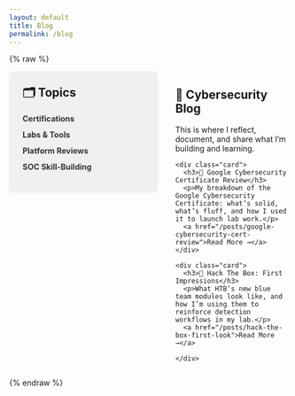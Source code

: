```yaml
---
layout: default
title: Blog
permalink: /blog
---
```


{% raw %}
<div class="blog-wrapper">

  <aside class="blog-sidebar">
    <h2>🗂️ Topics</h2>
    <ul>
      <li><a href="#">Certifications</a></li>
      <li><a href="#">Labs & Tools</a></li>
      <li><a href="#">Platform Reviews</a></li>
      <li><a href="#">SOC Skill-Building</a></li>
    </ul>
  </aside>

  <section class="blog-content">
    <h1>📝 Cybersecurity Blog</h1>
    <p>This is where I reflect, document, and share what I’m building and learning.</p>

    <div class="card">
      <h3>🔐 Google Cybersecurity Certificate Review</h3>
      <p>My breakdown of the Google Cybersecurity Certificate: what’s solid, what’s fluff, and how I used it to launch lab work.</p>
      <a href="/posts/google-cybersecurity-cert-review">Read More →</a>
    </div>

    <div class="card">
      <h3>🧠 Hack The Box: First Impressions</h3>
      <p>What HTB’s new blue team modules look like, and how I’m using them to reinforce detection workflows in my lab.</p>
      <a href="/posts/hack-the-box-first-look">Read More →</a>

    </div>
  </section>

</div>

<style>
.blog-wrapper {
  display: flex;
  flex-direction: row;
  align-items: flex-start;
  gap: 2rem;
  flex-wrap: nowrap;
}

.blog-sidebar {
  width: 220px;
  flex-shrink: 0;
  background: #f0f0f0;
  padding: 1.5rem;
  border-radius: 8px;
  box-shadow: 0 1px 5px rgba(0,0,0,0.05);
}

.blog-sidebar h2 {
  margin-top: 0;
}

.blog-sidebar ul {
  list-style: none;
  padding-left: 0;
}

.blog-sidebar li {
  margin-bottom: 0.75rem;
}

.blog-sidebar a {
  text-decoration: none;
  font-weight: bold;
  color: #333;
}

.blog-content {
  flex-grow: 1;
  min-width: 0;
}

.card {
  background: #fff;
  padding: 1.5rem;
  margin-bottom: 1.5rem;
  box-shadow: 0 2px 8px rgba(0,0,0,0.05);
  border-radius: 8px;
}

@media screen and (max-width: 768px) {
  .blog-wrapper {
    flex-direction: column;
  }

  .blog-sidebar,
  .blog-content {
    width: 100%;
    padding: 1rem;
  }

  .card {
    font-size: 1.1rem;
    padding: 1.25rem;
  }

  .card h3 {
    font-size: 1.3rem;
  }

  .card a {
    font-size: 1.05rem;
  }
}

</style>
{% endraw %}
